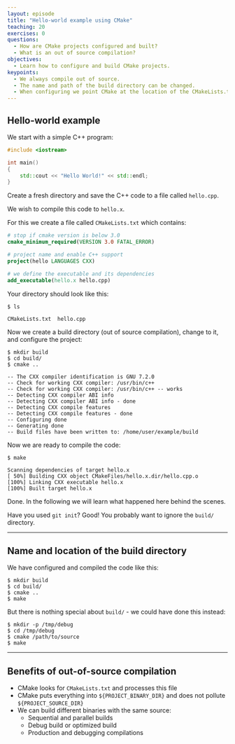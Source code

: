 ```yaml
---
layout: episode
title: "Hello-world example using CMake"
teaching: 20
exercises: 0
questions:
  - How are CMake projects configured and built?
  - What is an out of source compilation?
objectives:
  - Learn how to configure and build CMake projects.
keypoints:
  - We always compile out of source.
  - The name and path of the build directory can be changed.
  - When configuring we point CMake at the location of the CMakeLists.txt file.
---
```


## Hello-world example

We start with a simple C++ program:

```cpp
#include <iostream>

int main()
{
    std::cout << "Hello World!" << std::endl;
}
```

Create a fresh directory and save the C++ code to a file called
`hello.cpp`.

We wish to compile this code to `hello.x`.

For this we create a file called `CMakeLists.txt` which contains:

```cmake
# stop if cmake version is below 3.0
cmake_minimum_required(VERSION 3.0 FATAL_ERROR)

# project name and enable C++ support
project(hello LANGUAGES CXX)

# we define the executable and its dependencies
add_executable(hello.x hello.cpp)
```

Your directory should look like this:

```shell
$ ls

CMakeLists.txt	hello.cpp
```

Now we create a build directory (out of source compilation), change to it,
and configure the project:

```shell
$ mkdir build
$ cd build/
$ cmake ..

-- The CXX compiler identification is GNU 7.2.0
-- Check for working CXX compiler: /usr/bin/c++
-- Check for working CXX compiler: /usr/bin/c++ -- works
-- Detecting CXX compiler ABI info
-- Detecting CXX compiler ABI info - done
-- Detecting CXX compile features
-- Detecting CXX compile features - done
-- Configuring done
-- Generating done
-- Build files have been written to: /home/user/example/build
```

Now we are ready to compile the code:

```shell
$ make

Scanning dependencies of target hello.x
[ 50%] Building CXX object CMakeFiles/hello.x.dir/hello.cpp.o
[100%] Linking CXX executable hello.x
[100%] Built target hello.x
```

Done. In the following we will learn what happened here behind the scenes.

Have you used `git init`? Good! You probably want to ignore the `build/` directory.

---

## Name and location of the build directory

We have configured and compiled the code like this:

```shell
$ mkdir build
$ cd build/
$ cmake ..
$ make
```

But there is nothing special about `build/` - we could have done this instead:

```shell
$ mkdir -p /tmp/debug
$ cd /tmp/debug
$ cmake /path/to/source
$ make
```

---

## Benefits of out-of-source compilation

- CMake looks for `CMakeLists.txt` and processes this file
- CMake puts everything into `${PROJECT_BINARY_DIR}` and does not pollute `${PROJECT_SOURCE_DIR}`
- We can build different binaries with the same source:
  - Sequential and parallel builds
  - Debug build or optimized build
  - Production and debugging compilations
